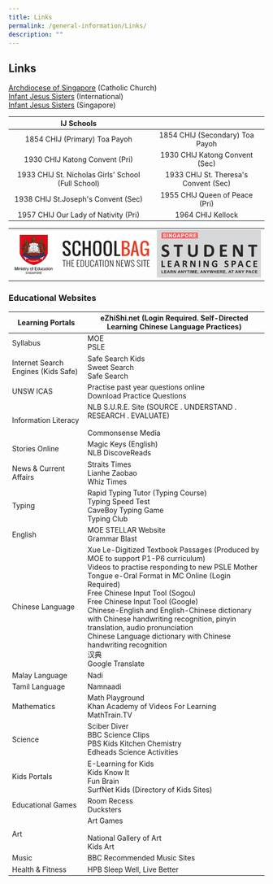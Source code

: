 ```yaml
---
title: Links
permalink: /general-information/Links/
description: ""
---
```

## Links

[Archdiocese of Singapore](https://www.catholic.sg/)&nbsp;(Catholic Church)  
[Infant Jesus Sisters](http://infantjesussisters.org/)&nbsp;(International)  
[Infant Jesus Sisters](http://chij-sisters.org/)&nbsp;(Singapore)

|                  <center>   IJ Schools         </center>            |                                       |
|:--------------------------------------------------:|:-------------------------------------:|
| 1854 CHIJ (Primary) Toa Payoh                      | 1854 CHIJ (Secondary) Toa Payoh       |
| 1930 CHIJ Katong Convent (Pri)                     | 1930 CHIJ Katong Convent (Sec)        |
| 1933 CHIJ St. Nicholas Girls' School (Full School) | 1933 CHIJ St. Theresa's Convent (Sec) |
| 1938 CHIJ St.Joseph's Convent (Sec)                | 1955 CHIJ Queen of Peace (Pri)        |
| 1957 CHIJ Our Lady of Nativity (Pri)               | 1964 CHIJ Kellock                     |




|  |  |  |
| -------- | -------- | -------- |
| ![](/images/logo-moe.jpeg)     | ![](/images/School%20Bag.png)     |    <a href="https://pagedart.com"><img src="/images/SLS_logo.png"> </a>   |

### Educational Websites

| Learning Portals                    | eZhiShi.net (Login Required. Self-Directed Learning Chinese Language Practices)                                                                                                                                                                                                                                                                                                                                                                                                                  |
|-------------------------------------|--------------------------------------------------------------------------------------------------------------------------------------------------------------------------------------------------------------------------------------------------------------------------------------------------------------------------------------------------------------------------------------------------------------------------------------------------------------------------------------------------|
| Syllabus                            | MOE<br>PSLE                                                                                                                                                                                                                                                                                                                                                                                                                                                                                      |
| Internet Search Engines (Kids Safe) | Safe Search Kids<br>Sweet Search<br>Safe Search                                                                                                                                                                                                                                                                                                                                                                                                                                                  |
| UNSW ICAS                           | Practise past year questions online<br>Download Practice Questions                                                                                                                                                                                                                                                                                                                                                                                                                               |
| Information Literacy                |  NLB S.U.R.E. Site (SOURCE . UNDERSTAND . RESEARCH . EVALUATE)<br><br>Commonsense Media                                                                                                                                                                                                                                                                                                                                                                                                          |
| Stories Online                      | Magic Keys (English) <br>NLB DiscoveReads                                                                                                                                                                                                                                                                                                                                                                                                                                                        |
| News &amp; Current Affairs              | Straits Times<br>Lianhe Zaobao<br>Whiz Times                                                                                                                                                                                                                                                                                                                                                                                                                                                     |
| Typing                              | Rapid Typing Tutor (Typing Course)<br>Typing Speed Test<br>CaveBoy Typing Game<br>Typing Club<br>                                                                                                                                                                                                                                                                                                                                                                                                |
| English                             | MOE STELLAR Website<br>Grammar Blast                                                                                                                                                                                                                                                                                                                                                                                                                                                             |
| Chinese Language                    | Xue Le-Digitized Textbook Passages (Produced by MOE to support P1-P6 curriculum)<br>Videos to practise responding to new PSLE Mother Tongue e-Oral Format in MC Online (Login Required)<br>Free Chinese Input Tool (Sogou)<br>Free Chinese Input Tool (Google)<br>Chinese-English and English-Chinese dictionary with Chinese handwriting recognition, pinyin translation, audio pronunciation<br>Chinese Language dictionary with Chinese handwriting recognition <br>汉典<br>Google Translate  |
| Malay Language                      | Nadi                                                                                                                                                                                                                                                                                                                                                                                                                                                                                             |
| Tamil Language                      | Namnaadi                                                                                                                                                                                                                                                                                                                                                                                                                                                                                         |
| Mathematics                         | Math Playground<br>Khan Academy of Videos For Learning<br>MathTrain.TV                                                                                                                                                                                                                                                                                                                                                                                                                           |
| Science                             | Sciber Diver<br>BBC Science Clips<br>PBS Kids Kitchen Chemistry<br>Edheads Science Activities                                                                                                                                                                                                                                                                                                                                                                                                    |
| Kids Portals                        | E-Learning for Kids<br>Kids Know It<br>Fun Brain<br>SurfNet Kids (Directory of Kids Sites)                                                                                                                                                                                                                                                                                                                                                                                                       |
|  Educational Games                  | Room Recess<br>Ducksters                                                                                                                                                                                                                                                                                                                                                                                                                                                                         |
| Art                                 | Art Games<br><br>National Gallery of Art<br>Kids Art                                                                                                                                                                                                                                                                                                                                                                                                                                             |
| Music                               | BBC Recommended Music Sites                                                                                                                                                                                                                                                                                                                                                                                                                                                                      |
| Health &amp; Fitness                    | HPB Sleep Well, Live Better                                                                                                                                                                                                                                                                                                                                                                                                                                                                      |